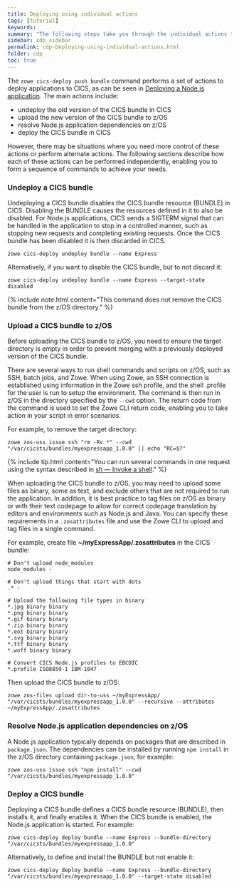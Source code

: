 ```yaml
---
title: Deploying using individual actions
tags: [tutorial]
keywords:
summary: "The following steps take you through the individual actions to deploy a Node.js application in CICS."
sidebar: cdp_sidebar
permalink: cdp-Deploying-using-individual-actions.html
folder: cdp
toc: true
---
```


The `zowe cics-deploy push bundle` command performs a set of actions to deploy applications to CICS, as can be seen in [Deploying a Node.js application](cdp-Deploying-a-nodejs-application). The main actions include:

* undeploy the old version of the CICS bundle in CICS
* upload the new version of the CICS bundle to z/OS
* resolve Node.js application dependencies on z/OS
* deploy the CICS bundle in CICS

However, there may be situations where you need more control of these actions or perform alternate actions. The following sections describe how each of these actions can be performed independently, enabling you to form a sequence of commands to achieve your needs.

### Undeploy a CICS bundle

Undeploying a CICS bundle disables the CICS bundle resource (BUNDLE) in CICS. Disabling the BUNDLE causes the resources defined in it to also be disabled. For Node.js applications, CICS sends a SIGTERM signal that can be handled in the application to stop in a controlled manner, such as stopping new requests and completing existing requests. Once the CICS bundle has been disabled it is then discarded in CICS.

```console
zowe cics-deploy undeploy bundle --name Express
```

Alternatively, if you want to disable the CICS bundle, but to not discard it:

```console
zowe cics-deploy undeploy bundle --name Express --target-state disabled
```

{% include note.html content="This command does not remove the CICS bundle from the z/OS directory." %}

### Upload a CICS bundle to z/OS

Before uploading the CICS bundle to z/OS, you need to ensure the target directory is empty in order to prevent merging with a previously deployed version of the CICS bundle.

There are several ways to run shell commands and scripts on z/OS, such as SSH, batch jobs, and Zowe. When using Zowe, an SSH connection is established using information in the Zowe ssh profile, and the shell .profile for the user is run to setup the environment. The command is then run in z/OS in the directory specified by the `--cwd` option. The return code from the command is used to set the Zowe CLI return code, enabling you to take action in your script in error scenarios.

For example, to remove the target directory:

```console
zowe zos-uss issue ssh "rm -Rv *" --cwd "/var/cicsts/bundles/myexpressapp_1.0.0" || echo "RC=$?"
```

{% include tip.html content="You can run several commands in one request using the syntax described in [sh — Invoke a shell](https://www.ibm.com/support/knowledgecenter/en/SSLTBW_2.3.0/com.ibm.zos.v2r3.bpxa500/sh.htm)." %}

When uploading the CICS bundle to z/OS, you may need to upload some files as binary, some as text, and exclude others that are not required to run the application. In addition, it is best practice to tag files on z/OS as binary or with their text codepage to allow for correct codepage translation by editors and environments such as Node.js and Java. You can specify these requirements in a `.zosattributes` file and use the Zowe CLI to upload and tag files in a single command.

For example, create file **~/myExpressApp/.zosattributes** in the CICS bundle:

```properties
# Don't upload node_modules
node_modules -

# Don't upload things that start with dots
.* -

# Upload the following file types in binary
*.jpg binary binary
*.png binary binary
*.gif binary binary
*.zip binary binary
*.eot binary binary
*.svg binary binary
*.ttf binary binary
*.woff binary binary

# Convert CICS Node.js profiles to EBCDIC
*.profile ISO8859-1 IBM-1047
```

Then upload the CICS bundle to z/OS:

```console
zowe zos-files upload dir-to-uss ~/myExpressApp/ "/var/cicsts/bundles/myexpressapp_1.0.0" --recursive --attributes ~/myExpressApp/.zosattributes
```

### Resolve Node.js application dependencies on z/OS

A Node.js application typically depends on packages that are described in `package.json`. The dependencies can be installed by running `npm install` in the z/OS directory containing `package.json`, for example:

```console
zowe zos-uss issue ssh "npm install" --cwd "/var/cicsts/bundles/myexpressapp_1.0.0"
```

### Deploy a CICS bundle

Deploying a CICS bundle defines a CICS bundle resource (BUNDLE), then installs it, and finally enables it. When the CICS bundle is enabled, the Node.js application is started. For example:

```console
zowe cics-deploy deploy bundle --name Express --bundle-directory "/var/cicsts/bundles/myexpressapp_1.0.0"
```

Alternatively, to define and install the BUNDLE but not enable it:

```console
zowe cics-deploy deploy bundle --name Express --bundle-directory "/var/cicsts/bundles/myexpressapp_1.0.0" --target-state disabled
```